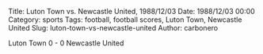 Title: Luton Town vs. Newcastle United, 1988/12/03
Date: 1988/12/03 00:00
Category: sports
Tags: football, football scores, Luton Town, Newcastle United
Slug: luton-town-vs-newcastle-united
Author: carbonero


Luton Town 0 - 0 Newcastle United
